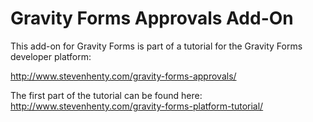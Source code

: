 Gravity Forms Approvals Add-On
==============================

This add-on for Gravity Forms is part of a tutorial for the Gravity Forms developer platform:

http://www.stevenhenty.com/gravity-forms-approvals/

The first part of the tutorial can be found here:
http://www.stevenhenty.com/gravity-forms-platform-tutorial/
